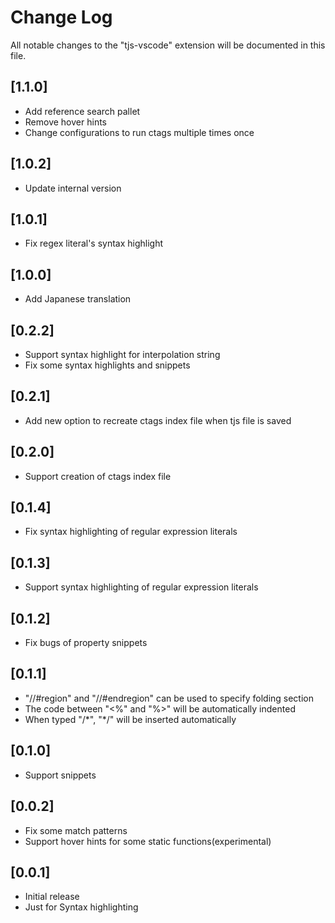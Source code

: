 # Change Log
All notable changes to the "tjs-vscode" extension will be documented in this file.

## [1.1.0]
- Add reference search pallet
- Remove hover hints
- Change configurations to run ctags multiple times once

## [1.0.2]
- Update internal version

## [1.0.1]
- Fix regex literal's syntax highlight

## [1.0.0]
- Add Japanese translation

## [0.2.2]
- Support syntax highlight for interpolation string
- Fix some syntax highlights and snippets

## [0.2.1]
- Add new option to recreate ctags index file when tjs file is saved

## [0.2.0]
- Support creation of ctags index file

## [0.1.4]
- Fix syntax highlighting of regular expression literals

## [0.1.3]
- Support syntax highlighting of regular expression literals

## [0.1.2]
- Fix bugs of property snippets

## [0.1.1]
- "//#region" and "//#endregion" can be used to specify folding section
- The code between "<%" and "%>" will be automatically indented
- When typed "/\*", "\*/" will be inserted automatically

## [0.1.0]
- Support snippets

## [0.0.2]
- Fix some match patterns
- Support hover hints for some static functions(experimental)

## [0.0.1]
- Initial release
- Just for Syntax highlighting
